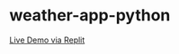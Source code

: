 # weather-app-python

[Live Demo via Replit](https://replit.com/@TaydenFlitcroft/PythonJournalTouchstone#main.py)
